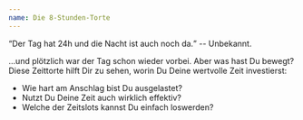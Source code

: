 ```yaml
---
name: Die 8-Stunden-Torte
---
```

<q>Der Tag hat 24h und die Nacht ist auch noch da.</q> -- Unbekannt.

...und plötzlich war der Tag schon wieder vorbei. Aber was hast Du bewegt? Diese Zeittorte hilft Dir zu sehen, worin Du Deine wertvolle Zeit investierst:

* Wie hart am Anschlag bist Du ausgelastet?
* Nutzt Du Deine Zeit auch wirklich effektiv?
* Welche der Zeitslots kannst Du einfach loswerden?
